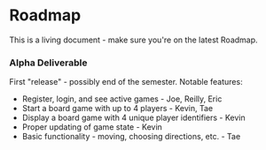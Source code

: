 Roadmap
=======

This is a living document - make sure you're on the latest Roadmap.

### Alpha Deliverable

First "release" - possibly end of the semester. Notable features:
 * Register, login, and see active games - Joe, Reilly, Eric
 * Start a board game with up to 4 players - Kevin, Tae
 * Display a board game with 4 unique player identifiers - Kevin
 * Proper updating of game state - Kevin
 * Basic functionality - moving, choosing directions, etc. - Tae
